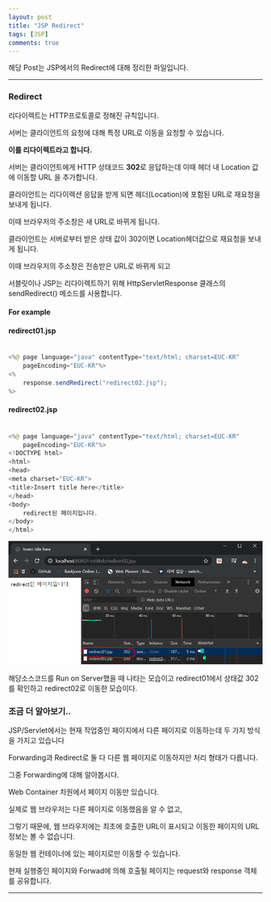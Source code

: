 ```yaml
---
layout: post
title: "JSP Redirect"
tags: [JSP]
comments: true
---
```

 
해당 Post는 JSP에서의 Redirect에 대해 정리한 파일입니다.

---

### Redirect

리다이렉트는 HTTP프로토콜로 정해진 규칙입니다.

서버는 클라이언트의 요청에 대해 특정 URL로 이동을 요청할 수 있습니다. 

<strong>이를 리다이렉트라고 합니다.</strong>

서버는 클라이언트에게 HTTP 상태코드 <strong>302</strong>로 응답하는데 이때 헤더 내 Location 값에 이동할 URL 을 추가합니다.

클라이언트는 리다이렉션 응답을 받게 되면 헤더(Location)에 포함된 URL로 재요청을 보내게 됩니다.

이때 브라우저의 주소창은 새 URL로 바뀌게 됩니다.

클라이언트는 서버로부터 받은 상태 값이 302이면 Location헤더값으로 재요청을 보내게 됩니다. 

이때 브라우저의 주소창은 전송받은 URL로 바뀌게 되고

서블릿이나 JSP는 리다이렉트하기 위해 HttpServletResponse 클래스의 sendRedirect() 메소드를 사용합니다.


#### For example

#### redirect01.jsp

```java

<%@ page language="java" contentType="text/html; charset=EUC-KR"
    pageEncoding="EUC-KR"%>
<%
	response.sendRedirect("redirect02.jsp");
%>

```

#### redirect02.jsp

```java

<%@ page language="java" contentType="text/html; charset=EUC-KR"
    pageEncoding="EUC-KR"%>
<!DOCTYPE html>
<html>
<head>
<meta charset="EUC-KR">
<title>Insert title here</title>
</head>
<body>
	redirect된 페이지입니다.
</body>
</html>

```

<img src="https://raw.githubusercontent.com/junghyun100/junghyun100.github.io/master/images/redirect.PNG" alt="My Image">

해당소스코드를 Run on Server했을 때 나타는 모습이고 redirect01에서 상태값 302를 확인하고 redirect02로 이동한 모습이다.


### 조금 더 알아보기..

JSP/Servlet에서는 현재 작업중인 페이지에서 다른 페이지로 이동하는데 두 가지 방식을 가지고 있습니다

Forwarding과 Redirect로 둘 다 다른 웹 페이지로 이동하지만 처리 형태가 다릅니다.

그중 Forwarding에 대해 알아봅시다.

Web Container 차원에서 페이지 이동만 있습니다.

실제로 웹 브라우저는 다른 페이지로 이동했음을 알 수 없고, 

그렇기 때문에, 웹 브라우저에는 최초에 호출한 URL이 표시되고 이동한 페이지의 URL 정보는 볼 수 없습니다. 

동일한 웹 컨테이너에 있는 페이지로만 이동할 수 있습니다. 

현재 실행중인 페이지와 Forwad에 의해 호출될 페이지는 request와 response 객체를 공유합니다.


---
